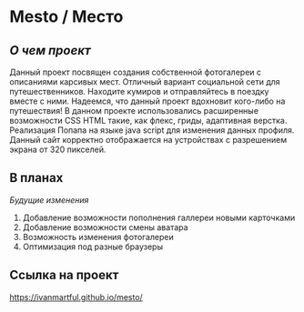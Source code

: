 # **Mesto / Место**

## *О чем проект*

Данный проект посвящен создания собственной фотогалереи с описаниями карсивых мест. Отличный вариант социальной сети для путешественников. Находите кумиров и отправляйтесь в поездку вместе с ними. Надеемся, что данный проект вдохновит кого-либо на путешествия! В данном проекте использовались расширенные возможности CSS HTML такие, как флекс, гриды, адаптивная верстка. Реализация Попапа на языке java script для изменения данных профиля. Данный сайт корректно отображается на устройствах с разрешением экрана от 320 пикселей.

## **В планах**

*Будущие изменения*

1. Добавление возможности пополнения галлереи новыми карточками
2. Добавление возможности смены аватара
3. Возможность изменения фотогалереи
4. Оптимизация под разные браузеры

## **Ссылка на проект**

https://ivanmartful.github.io/mesto/